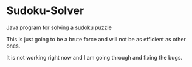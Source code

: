 # Sudoku-Solver
Java program for solving a sudoku puzzle

This is just going to be a brute force and will not be as efficient as other ones.

It is not working right now and I am going through and fixing the bugs.

